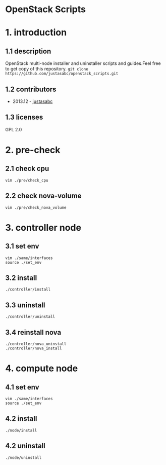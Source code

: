 OpenStack Scripts
=================

# 1. introduction

## 1.1 description
OpenStack multi-node installer and uninstaller scripts and guides.Feel free to get copy of this repository.
`git clone https://github.com/justasabc/openstack_scripts.git`

## 1.2 contributors
* 2013.12 - [justasabc](http://github.com/justasabc)

## 1.3 licenses
GPL 2.0

# 2. pre-check
## 2.1 check cpu

	vim ./pre/check_cpu

## 2.2 check nova-volume

	vim ./pre/check_nova_volume

# 3. controller node
## 3.1 set env 

	vim ./same/interfaces
	source ./set_env

## 3.2 install 

	./controller/install

## 3.3 uninstall

	./controller/uninstall

## 3.4 reinstall nova

	./controller/nova_uninstall
	./controller/nova_install

# 4. compute node
## 4.1 set env 

	vim ./same/interfaces
	source ./set_env

## 4.2 install 

	./node/install

## 4.2 uninstall

	./node/uninstall
